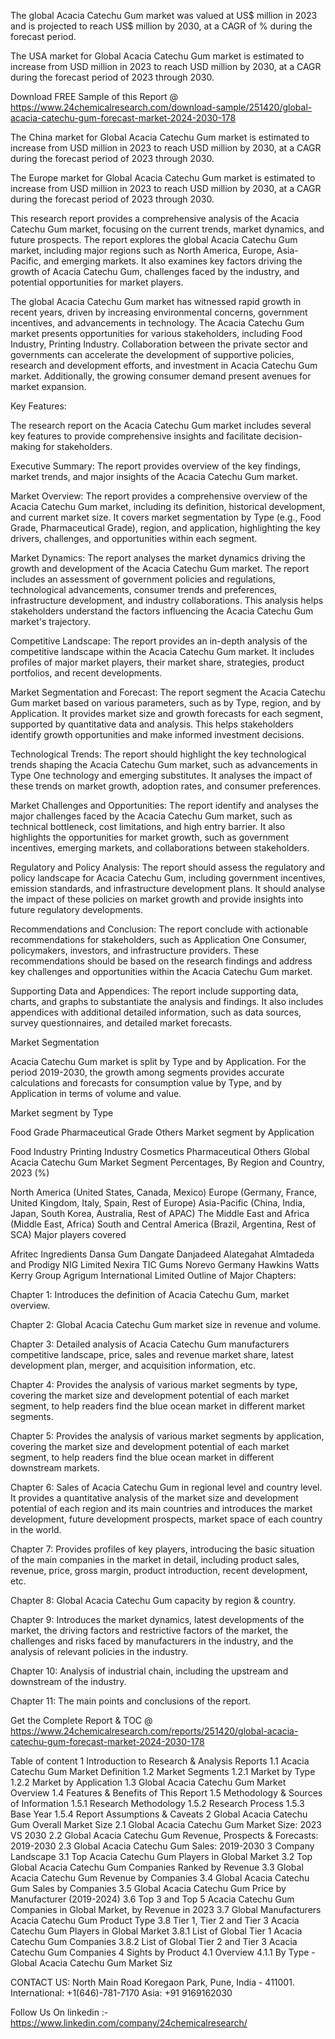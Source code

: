The global Acacia Catechu Gum market was valued at US$ million in 2023 and is projected to reach US$ million by 2030, at a CAGR of % during the forecast period.

The USA market for Global Acacia Catechu Gum market is estimated to increase from USD million in 2023 to reach USD million by 2030, at a CAGR during the forecast period of 2023 through 2030.

Download FREE Sample of this Report @ https://www.24chemicalresearch.com/download-sample/251420/global-acacia-catechu-gum-forecast-market-2024-2030-178

The China market for Global Acacia Catechu Gum market is estimated to increase from USD million in 2023 to reach USD million by 2030, at a CAGR during the forecast period of 2023 through 2030.

The Europe market for Global Acacia Catechu Gum market is estimated to increase from USD million in 2023 to reach USD million by 2030, at a CAGR during the forecast period of 2023 through 2030.

This research report provides a comprehensive analysis of the Acacia Catechu Gum market, focusing on the current trends, market dynamics, and future prospects. The report explores the global Acacia Catechu Gum market, including major regions such as North America, Europe, Asia-Pacific, and emerging markets. It also examines key factors driving the growth of Acacia Catechu Gum, challenges faced by the industry, and potential opportunities for market players.

The global Acacia Catechu Gum market has witnessed rapid growth in recent years, driven by increasing environmental concerns, government incentives, and advancements in technology. The Acacia Catechu Gum market presents opportunities for various stakeholders, including Food Industry, Printing Industry. Collaboration between the private sector and governments can accelerate the development of supportive policies, research and development efforts, and investment in Acacia Catechu Gum market. Additionally, the growing consumer demand present avenues for market expansion.

Key Features:

The research report on the Acacia Catechu Gum market includes several key features to provide comprehensive insights and facilitate decision-making for stakeholders.

Executive Summary: The report provides overview of the key findings, market trends, and major insights of the Acacia Catechu Gum market.

Market Overview: The report provides a comprehensive overview of the Acacia Catechu Gum market, including its definition, historical development, and current market size. It covers market segmentation by Type (e.g., Food Grade, Pharmaceutical Grade), region, and application, highlighting the key drivers, challenges, and opportunities within each segment.

Market Dynamics: The report analyses the market dynamics driving the growth and development of the Acacia Catechu Gum market. The report includes an assessment of government policies and regulations, technological advancements, consumer trends and preferences, infrastructure development, and industry collaborations. This analysis helps stakeholders understand the factors influencing the Acacia Catechu Gum market's trajectory.

Competitive Landscape: The report provides an in-depth analysis of the competitive landscape within the Acacia Catechu Gum market. It includes profiles of major market players, their market share, strategies, product portfolios, and recent developments.

Market Segmentation and Forecast: The report segment the Acacia Catechu Gum market based on various parameters, such as by Type, region, and by Application. It provides market size and growth forecasts for each segment, supported by quantitative data and analysis. This helps stakeholders identify growth opportunities and make informed investment decisions.

Technological Trends: The report should highlight the key technological trends shaping the Acacia Catechu Gum market, such as advancements in Type One technology and emerging substitutes. It analyses the impact of these trends on market growth, adoption rates, and consumer preferences.

Market Challenges and Opportunities: The report identify and analyses the major challenges faced by the Acacia Catechu Gum market, such as technical bottleneck, cost limitations, and high entry barrier. It also highlights the opportunities for market growth, such as government incentives, emerging markets, and collaborations between stakeholders.

Regulatory and Policy Analysis: The report should assess the regulatory and policy landscape for Acacia Catechu Gum, including government incentives, emission standards, and infrastructure development plans. It should analyse the impact of these policies on market growth and provide insights into future regulatory developments.

Recommendations and Conclusion: The report conclude with actionable recommendations for stakeholders, such as Application One Consumer, policymakers, investors, and infrastructure providers. These recommendations should be based on the research findings and address key challenges and opportunities within the Acacia Catechu Gum market.

Supporting Data and Appendices: The report include supporting data, charts, and graphs to substantiate the analysis and findings. It also includes appendices with additional detailed information, such as data sources, survey questionnaires, and detailed market forecasts.

Market Segmentation

Acacia Catechu Gum market is split by Type and by Application. For the period 2019-2030, the growth among segments provides accurate calculations and forecasts for consumption value by Type, and by Application in terms of volume and value.

Market segment by Type

Food Grade
Pharmaceutical Grade
Others
Market segment by Application

Food Industry
Printing Industry
Cosmetics
Pharmaceutical
Others
Global Acacia Catechu Gum Market Segment Percentages, By Region and Country, 2023 (%)

North America (United States, Canada, Mexico)
Europe (Germany, France, United Kingdom, Italy, Spain, Rest of Europe)
Asia-Pacific (China, India, Japan, South Korea, Australia, Rest of APAC)
The Middle East and Africa (Middle East, Africa)
South and Central America (Brazil, Argentina, Rest of SCA)
Major players covered

Afritec Ingredients
Dansa Gum
Dangate Danjadeed
Alategahat Almtadeda and Prodigy NIG Limited
Nexira
TIC Gums
Norevo Germany
Hawkins Watts
Kerry Group
Agrigum International Limited
Outline of Major Chapters:

Chapter 1: Introduces the definition of Acacia Catechu Gum, market overview.

Chapter 2: Global Acacia Catechu Gum market size in revenue and volume.

Chapter 3: Detailed analysis of Acacia Catechu Gum manufacturers competitive landscape, price, sales and revenue market share, latest development plan, merger, and acquisition information, etc.

Chapter 4: Provides the analysis of various market segments by type, covering the market size and development potential of each market segment, to help readers find the blue ocean market in different market segments.

Chapter 5: Provides the analysis of various market segments by application, covering the market size and development potential of each market segment, to help readers find the blue ocean market in different downstream markets.

Chapter 6: Sales of Acacia Catechu Gum in regional level and country level. It provides a quantitative analysis of the market size and development potential of each region and its main countries and introduces the market development, future development prospects, market space of each country in the world.

Chapter 7: Provides profiles of key players, introducing the basic situation of the main companies in the market in detail, including product sales, revenue, price, gross margin, product introduction, recent development, etc.

Chapter 8: Global Acacia Catechu Gum capacity by region & country.

Chapter 9: Introduces the market dynamics, latest developments of the market, the driving factors and restrictive factors of the market, the challenges and risks faced by manufacturers in the industry, and the analysis of relevant policies in the industry.

Chapter 10: Analysis of industrial chain, including the upstream and downstream of the industry.

Chapter 11: The main points and conclusions of the report.

Get the Complete Report & TOC @ https://www.24chemicalresearch.com/reports/251420/global-acacia-catechu-gum-forecast-market-2024-2030-178

Table of content
1 Introduction to Research & Analysis Reports
1.1 Acacia Catechu Gum Market Definition
1.2 Market Segments
1.2.1 Market by Type
1.2.2 Market by Application
1.3 Global Acacia Catechu Gum Market Overview
1.4 Features & Benefits of This Report
1.5 Methodology & Sources of Information
1.5.1 Research Methodology
1.5.2 Research Process
1.5.3 Base Year
1.5.4 Report Assumptions & Caveats
2 Global Acacia Catechu Gum Overall Market Size
2.1 Global Acacia Catechu Gum Market Size: 2023 VS 2030
2.2 Global Acacia Catechu Gum Revenue, Prospects & Forecasts: 2019-2030
2.3 Global Acacia Catechu Gum Sales: 2019-2030
3 Company Landscape
3.1 Top Acacia Catechu Gum Players in Global Market
3.2 Top Global Acacia Catechu Gum Companies Ranked by Revenue
3.3 Global Acacia Catechu Gum Revenue by Companies
3.4 Global Acacia Catechu Gum Sales by Companies
3.5 Global Acacia Catechu Gum Price by Manufacturer (2019-2024)
3.6 Top 3 and Top 5 Acacia Catechu Gum Companies in Global Market, by Revenue in 2023
3.7 Global Manufacturers Acacia Catechu Gum Product Type
3.8 Tier 1, Tier 2 and Tier 3 Acacia Catechu Gum Players in Global Market
3.8.1 List of Global Tier 1 Acacia Catechu Gum Companies
3.8.2 List of Global Tier 2 and Tier 3 Acacia Catechu Gum Companies
4 Sights by Product
4.1 Overview
4.1.1 By Type - Global Acacia Catechu Gum Market Siz

CONTACT US:
North Main Road Koregaon Park, Pune, India - 411001.
International: +1(646)-781-7170
Asia: +91 9169162030

Follow Us On linkedin :- https://www.linkedin.com/company/24chemicalresearch/
